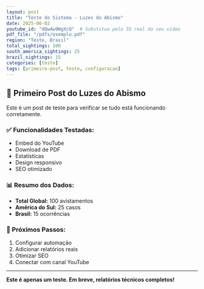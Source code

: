 ```yaml
---
layout: post
title: "Teste do Sistema - Luzes do Abismo"
date: 2025-06-02
youtube_id: "dQw4w9WgXcQ"  # Substitua pelo ID real do seu vídeo
pdf_file: "/pdfs/exemplo.pdf"
region: "Teste, Brasil"
total_sightings: 100
south_america_sightings: 25
brazil_sightings: 15
categories: [teste]
tags: [primeiro-post, teste, configuracao]
---
```


## 🎉 Primeiro Post do Luzes do Abismo

Este é um post de teste para verificar se tudo está funcionando corretamente.

### ✅ Funcionalidades Testadas:
- Embed do YouTube
- Download de PDF
- Estatísticas
- Design responsivo
- SEO otimizado

### 📊 Resumo dos Dados:
- **Total Global:** 100 avistamentos
- **América do Sul:** 25 casos  
- **Brasil:** 15 ocorrências

### 🔗 Próximos Passos:
1. Configurar automação
2. Adicionar relatórios reais
3. Otimizar SEO
4. Conectar com canal YouTube

---

**Este é apenas um teste. Em breve, relatórios técnicos completos!**
